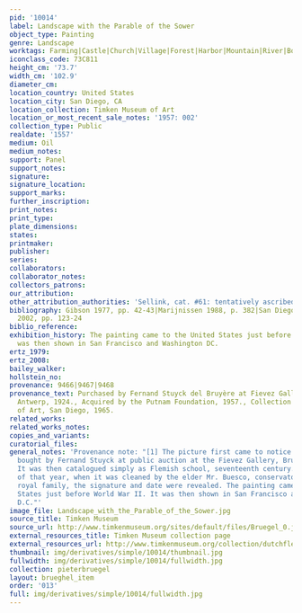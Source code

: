 ```yaml
---
pid: '10014'
label: Landscape with the Parable of the Sower
object_type: Painting
genre: Landscape
worktags: Farming|Castle|Church|Village|Forest|Harbor|Mountain|River|Boat
iconclass_code: 73C811
height_cm: '73.7'
width_cm: '102.9'
diameter_cm:
location_country: United States
location_city: San Diego, CA
location_collection: Timken Museum of Art
location_or_most_recent_sale_notes: '1957: 002'
collection_type: Public
realdate: '1557'
medium: Oil
medium_notes:
support: Panel
support_notes:
signature:
signature_location:
support_marks:
further_inscription:
print_notes:
print_type:
plate_dimensions:
states:
printmaker:
publisher:
series:
collaborators:
collaborator_notes:
collectors_patrons:
our_attribution:
other_attribution_authorities: 'Sellink, cat. #61: tentatively ascribed, accepted.'
bibliography: Gibson 1977, pp. 42-43|Marijnissen 1988, p. 382|San Diego 1996, p. 11|Roberts-Jones
  2002, pp. 123-24
biblio_reference:
exhibition_history: The painting came to the United States just before World War II.  It
  was then shown in San Francisco and Washington DC.
ertz_1979:
ertz_2008:
bailey_walker:
hollstein_no:
provenance: 9466|9467|9468
provenance_text: Purchased by Fernand Stuyck del Bruyère at Fievez Gallerey, Brussels,
  Antwerp, 1924., Acquired by the Putnam Foundation, 1957., Collection of Timken Museum
  of Art, San Diego, 1965.
related_works:
related_works_notes:
copies_and_variants:
curatorial_files:
general_notes: 'Provenance note: "[1] The picture first came to notice when it was
  bought by Fernand Stuyck at public auction at the Fievez Gallery, Brussels, in 1924.
  It was then catalogued simply as Flemish school, seventeenth century. In December
  of that year, when it was cleaned by the elder Mr. Buesco, conservator for the Belgian
  royal family, the signature and date were revealed. The painting came to the United
  States just before World War II. It was then shown in San Francisco and Washington,
  D.C."'
image_file: Landscape_with_the_Parable_of_the_Sower.jpg
source_title: Timken Museum
source_url: http://www.timkenmuseum.org/sites/default/files/Bruegel_0.jpg
external_resources_title: Timken Museum collection page
external_resources_url: http://www.timkenmuseum.org/collection/dutchflemish/parable-sower-1557
thumbnail: img/derivatives/simple/10014/thumbnail.jpg
fullwidth: img/derivatives/simple/10014/fullwidth.jpg
collection: pieterbruegel
layout: brueghel_item
order: '013'
full: img/derivatives/simple/10014/fullwidth.jpg
---
```

